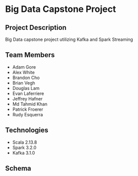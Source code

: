 # Big Data Capstone Project

## Project Description
Big Data capstone project utilizing Kafka and Spark Streaming

## Team Members
- Adam Gore
- Alex White
- Brandon Cho
- Brian Vegh
- Douglas Lam
- Evan Laferriere
- Jeffrey Hafner
- Md Tahmid Khan
- Patrick Froerer 
- Rudy Esquerra

## Technologies
- Scala 2.13.8
- Spark 3.2.0
- Kafka 3.1.0

## Schema

